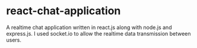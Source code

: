 # react-chat-application
A realtime chat application written in react.js along with node.js and express.js. I used socket.io to allow the realtime data transmission between users. 
